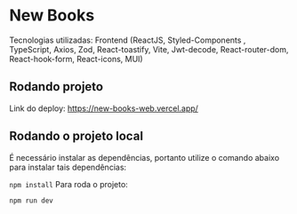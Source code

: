 # New Books
Tecnologias utilizadas:
Frontend (ReactJS, Styled-Components , TypeScript, Axios, Zod, React-toastify, Vite, Jwt-decode, React-router-dom, React-hook-form, React-icons, MUI)
## Rodando projeto
Link do deploy: https://new-books-web.vercel.app/

## Rodando o projeto local
É necessário instalar as dependências, portanto utilize o comando abaixo para instalar tais dependências:

`npm install`
Para roda o projeto:

`npm run dev`
